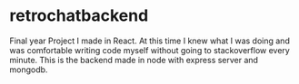 # retrochatbackend
Final year Project I made in React. At this time I knew what I was doing and was comfortable writing code myself without going to stackoverflow every minute.
This is the backend made in node with express server and mongodb.
